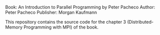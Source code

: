 Book: An Introduction to Parallel Programming by Peter Pacheco
Author: Peter Pacheco
Publisher: Morgan Kaufmann

This repository contains the source code for the chapter 3 (Distributed-Memory Programming with MPI) of the book.
